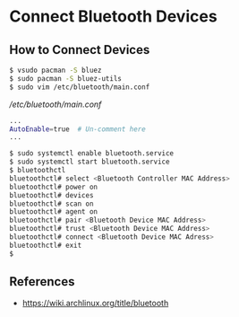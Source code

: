 # Connect Bluetooth Devices

## How to Connect Devices

```sh
$ vsudo pacman -S bluez
$ sudo pacman -S bluez-utils
$ sudo vim /etc/bluetooth/main.conf
```

*/etc/bluetooth/main.conf*
```sh
...
AutoEnable=true  # Un-comment here
...
```

```sh
$ sudo systemctl enable bluetooth.service
$ sudo systemctl start bluetooth.service
$ bluetoothctl
bluetoothctl# select <Bluetooth Controller MAC Address>
bluetoothctl# power on
bluetoothctl# devices
bluetoothctl# scan on
bluetoothctl# agent on
bluetoothctl# pair <Bluetooth Device MAC Address>
bluetoothctl# trust <Bluetooth Device MAC Address>
bluetoothctl# connect <Bluetooth Device MAC Adress>
bluetoothctl# exit
$ 
```

## References

- https://wiki.archlinux.org/title/bluetooth
